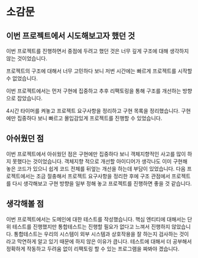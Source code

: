 # 소감문

## 이번 프로젝트에서 시도해보고자 했던 것

이번 프로젝트를 진행하면서 중점에 두려고 했던 것은 너무 깊게 구조에 대해 생각하지 않는 것이었습니다.

프로젝트의 구조에 대해서 너무 고민하다 보니 저번 시간에는 빠르게 프로젝트를 시작할 수 없었습니다.

이번 프로젝트에서는 먼저 구현에 집중하고 추후 리팩토링을 통해 구조를 개선하는 방향으로 잡았습니다.

4시간 타이머를 켜놓고 프로젝트 요구사항을 정리하고 구현 목록을 정리했습니다. 구현에만 집중하다 보니 빠르고 몰입감있게 프로젝트를 진행할 수 있었습니다.

## 아쉬웠던 점

이번 프로젝트에서 아쉬웠던 점은 구현에만 집중하다 보니 객체지향적인 사고를 많이 하지 못했다는 것이었습니다. 객체지향 적으로 개선할 아이디어가 생각나도 이미 구현해 놓은 코드가 있으니 쉽게 코드 전체를 뒤엎는 개선을
하는데 부담이 있었습니다. 다음 프로젝트에서는 조금 절충해서 프로젝트 요구사항을 정리한 후에 구조 관점에서 프로젝트를 다시 생각해보고 구현 방향을 일부 정해 놓고 프로젝트를 진행하면 좋을 것 같습니다.

## 생각해볼 점

이번 프로젝트에서는 도메인에 대한 테스트를 작성했습니다. 핵심 엔티티에 대해서는 단위 테스트를 진행했지만 통합테스트는 진행할 필요가 없다고 느껴서 진행하지 않았습니다. 통합테스트는 우리의 시스템이 외부 시스템과
상호작용을 잘 하는지 검사하는 것이라고 막연하게 알고 있기 때문에 하지 않은 이유가 큽니다. 테스트에 대해서 더 공부해서 정확하게 작동하고 두려움 없이 리팩토링 할 수 있는 프로그램을 짜봐야 겠습니다.